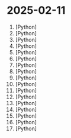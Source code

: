 # 2025-02-11

1. [](https://github.comundefined "Finetune Llama 3.3, DeepSeek-R1 & Reasoning LLMs 2x faster with 70% less memory! 🦥") [Python]
2. [](https://github.comundefined "Collection of awesome LLM apps with AI Agents and RAG using OpenAI, Anthropic, Gemini and opensource models.") [Python]
3. [](https://github.comundefined "Prompt-To-Agent : Create custom engineering agents for your codebase") [Python]
4. [](https://github.comundefined "Reverse Engineering: Decompiling Binary Code with Large Language Models") [Python]
5. [](https://github.comundefined "😎丰富生态、🧩支持扩展、🦄多模态 - 大模型原生即时通信机器人平台 🤖 | 适配 QQ / 微信（企业微信、个人微信）/ 飞书（feishu）/ Discord / OneBot 等消息平台 | 支持 OpenAI GPT、ChatGPT、DeepSeek、Dify、Claude、Gemini、Ollama、LM Studio、SiliconFlow、Qwen、Moonshot、ChatGLM 等 LLM 的机器人 / Agent | LLM-based instant messaging bots platform, supports Discord, WeChat, Lark, QQ platform, OpenAI ChatGPT, DeepSeek.") [Python]
6. [](https://github.comundefined "Replace OpenAI GPT with another LLM in your app by changing a single line of code. Xinference gives you the freedom to use any LLM you need. With Xinference, you're empowered to run inference with any open-source language models, speech recognition models, and multimodal models, whether in the cloud, on-premises, or even on your laptop.") [Python]
7. [](https://github.comundefined "OpenCompass is an LLM evaluation platform, supporting a wide range of models (Llama3, Mistral, InternLM2,GPT-4,LLaMa2, Qwen,GLM, Claude, etc) over 100+ datasets.") [Python]
8. [](https://github.comundefined "🚀🚀 「大模型」2小时完全从0训练26M的小参数GPT！🌏 Train a 26M-parameter GPT from scratch in just 2h!") [Python]
9. [](https://github.comundefined "Focus on prompting and generating") [Python]
10. [](https://github.comundefined "A generative world for general-purpose robotics & embodied AI learning.") [Python]
11. [](https://github.comundefined "Make websites accessible for AI agents") [Python]
12. [](https://github.comundefined "基于Python的开源量化交易平台开发框架") [Python]
13. [](https://github.comundefined "🤗 Transformers: State-of-the-art Machine Learning for Pytorch, TensorFlow, and JAX.") [Python]
14. [](https://github.comundefined "Simple, unified interface to multiple Generative AI providers") [Python]
15. [](https://github.comundefined "Unified framework for building enterprise RAG pipelines with small, specialized models") [Python]
16. [](https://github.comundefined "The most advanced AI retrieval system. Agentic Retrieval-Augmented Generation (RAG) with a RESTful API.") [Python]
17. [](https://github.comundefined "RAGFlow is an open-source RAG (Retrieval-Augmented Generation) engine based on deep document understanding.") [Python]
